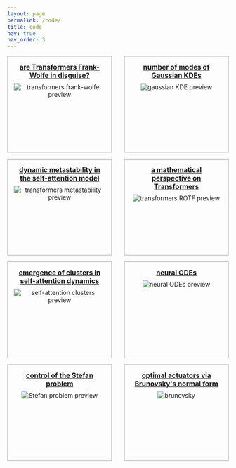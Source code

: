 ```yaml
---
layout: page
permalink: /code/
title: code
nav: true
nav_order: 3
---
```


<style>
.repo-grid {
  display: flex;
  flex-wrap: wrap;
  gap: 1em;
  justify-content: space-between;
}

.repo-card {
  flex: 1 1 calc(50% - 1em);
  border: 1.5px solid #aaa;  /* Light-medium gray */
  border-radius: 0;             /* No rounding */
  padding: 0.5em 1em;
  height: 220px;                /* Rectangular shape */
  background-color: #fdfdfd;
  text-align: center;
  box-sizing: border-box;
  max-width: calc(50% - 1em);
  overflow: hidden;
}

.repo-card img {
  max-width: 100%;
  max-height: 130px;
  object-fit: contain;
  margin-bottom: 0.5em;
  border-radius: 0;
}

.repo-card h3 {
  margin: 0.5em 0;
  font-size: 1.1em;
}
</style>



<div class="repo-grid">

  <div class="repo-card">
    <h3>
      <a class="publink" href="https://github.com/borjanG/2025-transformers-frank-wolfe">
        are Transformers Frank-Wolfe in disguise?
      </a>
    </h3>
    <img src="{{ '/assets/img/cells.png' | relative_url }}" alt="transformers frank-wolfe preview">
  </div>

  <div class="repo-card">
    <h3>
      <a class="publink" href="https://github.com/KimiSun18/2024-gauss-kde-attention">
        number of modes of Gaussian KDEs
      </a>
    </h3>
    <img src="{{ '/assets/img/5.gif' | relative_url }}" alt="gaussian KDE preview">
  </div>

  <div class="repo-card">
    <h3>
      <a class="publink" href="https://github.com/HugoKoubbi/2024-transformers-dotm">
        dynamic metastability in the self-attention model
      </a>
    </h3>
    <img src="{{ '/assets/img/in-rainbows.png' | relative_url }}" alt="transformers metastability preview">
  </div>

  <div class="repo-card">
    <h3>
      <a class="publink" href="https://github.com/borjanG/2023-transformers-rotf">
        a mathematical perspective on Transformers
      </a>
    </h3>
    <img src="{{ '/assets/img/1.gif' | relative_url }}" alt="transformers ROTF preview">
  </div>

  <div class="repo-card">
    <h3>
      <a class="publink" href="https://github.com/borjanG/2023-transformers">
        emergence of clusters in self-attention dynamics
      </a>
    </h3>
    <img src="{{ '/assets/img/2.gif' | relative_url }}" alt="self-attention clusters preview">
  </div>

  <div class="repo-card">
    <h3>
      <a class="publink" href="https://github.com/borjanG/leia">
        neural ODEs
      </a>
    </h3>
    <img src="{{ '/assets/img/4.gif' | relative_url }}" alt="neural ODEs preview">
  </div>

  <div class="repo-card">
    <h3>
      <a class="publink" href="https://github.com/borjanG/2022-stefan-control">
        control of the Stefan problem
      </a>
    </h3>
    <img src="{{ '/assets/img/3.gif' |relative_url }}" alt="Stefan problem preview">
  </div>

  <div class="repo-card">
    <h3>
      <a class="publink" href="https://github.com/borjanG/2021-optimal-controller/">
        optimal actuators via Brunovsky's normal form
      </a>
    </h3>
    <img src="{{ '/assets/img/controller.png' |relative_url }}" alt="brunovsky">
  </div>

</div>
